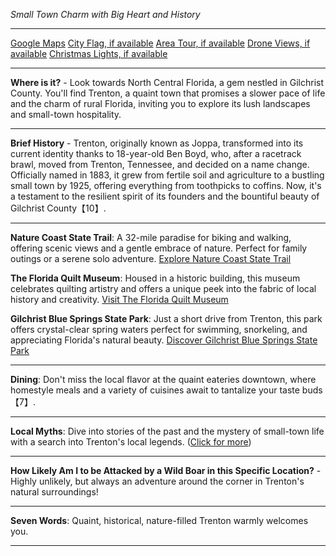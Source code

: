 *Small Town Charm with Big Heart and History*

---

[Google Maps](https://www.google.com/maps/place/Trenton,+FL/data=!3m1!1e3)
[City Flag, if available](https://www.google.com/search?tbm=isch&q=Trenton+FL+Flag+Picture)
[Area Tour, if available](https://www.youtube.com/results?search_query=Trenton+FL+4k+tour)
[Drone Views, if available](https://www.youtube.com/results?search_query=Trenton+FL+4k+drone)
[Christmas Lights, if available](https://www.youtube.com/results?search_query=Trenton+FL+christmas+lights&sp=CAI%253D)

---

**Where is it?** - Look towards North Central Florida, a gem nestled in Gilchrist County. You'll find Trenton, a quaint town that promises a slower pace of life and the charm of rural Florida, inviting you to explore its lush landscapes and small-town hospitality.

---

**Brief History** - Trenton, originally known as Joppa, transformed into its current identity thanks to 18-year-old Ben Boyd, who, after a racetrack brawl, moved from Trenton, Tennessee, and decided on a name change. Officially named in 1883, it grew from fertile soil and agriculture to a bustling small town by 1925, offering everything from toothpicks to coffins. Now, it's a testament to the resilient spirit of its founders and the bountiful beauty of Gilchrist County【10】.

---

**Nature Coast State Trail**: A 32-mile paradise for biking and walking, offering scenic views and a gentle embrace of nature. Perfect for family outings or a serene solo adventure.
[Explore Nature Coast State Trail](https://www.youtube.com/results?search_query=Nature+Coast+State+Trail+Trenton+FL)

**The Florida Quilt Museum**: Housed in a historic building, this museum celebrates quilting artistry and offers a unique peek into the fabric of local history and creativity.
[Visit The Florida Quilt Museum](https://www.youtube.com/results?search_query=Florida+Quilt+Museum+Trenton+FL)

**Gilchrist Blue Springs State Park**: Just a short drive from Trenton, this park offers crystal-clear spring waters perfect for swimming, snorkeling, and appreciating Florida's natural beauty.
[Discover Gilchrist Blue Springs State Park](https://www.youtube.com/results?search_query=Gilchrist+Blue+Springs+State+Park)

---

**Dining**: Don't miss the local flavor at the quaint eateries downtown, where homestyle meals and a variety of cuisines await to tantalize your taste buds【7】.

---

**Local Myths**: Dive into stories of the past and the mystery of small-town life with a search into Trenton's local legends.
([Click for more](https://www.google.com/search?q=Trenton+FL+local+myths))

---

**How Likely Am I to be Attacked by a Wild Boar in this Specific Location?** - Highly unlikely, but always an adventure around the corner in Trenton's natural surroundings!

---

**Seven Words**: Quaint, historical, nature-filled Trenton warmly welcomes you.

---